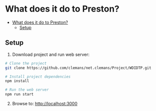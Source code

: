 # What does it do to Preston?

- [What does it do to Preston?](#what-does-it-do-to-preston)
  - [Setup](#setup)

## Setup

1. Download project and run web server:

  ```bash
  # Clone the project
  git clone https://github.com/clemans/net.clemans/Project/WDIDTP.git

  # Install project dependencies
  npm install

  # Run the web server
  npm run start
  ```

2. Browse to: <http://localhost:3000>
